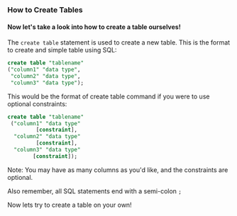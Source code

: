 ### How to Create Tables
#### Now let's take a look into how to create a table ourselves!

The `create table` statement is used to create a new table. This is the format to create and simple table using SQL:

```SQL
create table "tablename"
("column1" "data type",
 "column2" "data type",
 "column3" "data type");
```

This would be the format of create table command if you were to use optional constraints:

```SQL
create table "tablename"
 ("column1" "data type"
         [constraint],
  "column2" "data type"
         [constraint],
  "column3" "data type"
        [constraint]);
```

Note: You may have as many columns as you'd like, and the constraints are optional.

Also remember, all SQL statements end with a semi-colon `;`

Now lets try to create a table on your own!
